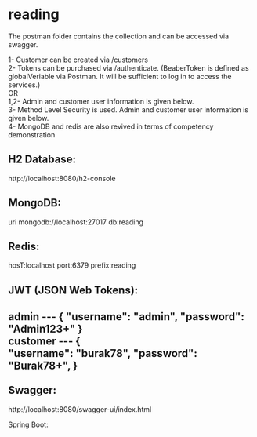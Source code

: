 # reading

The postman folder contains the collection and can be accessed via swagger.

1- Customer can be created via /customers<br>
2- Tokens can be purchased via /authenticate. (BeaberToken is defined as globalVeriable via Postman. It will be sufficient to log in to access the services.)<br>
OR<br>
1,2- Admin and customer user information is given below.<br>
3- Method Level Security is used. Admin and customer user information is given below.<br>
4- MongoDB and redis are also revived in terms of competency demonstration<br>



H2 Database:
-----------------
http://localhost:8080/h2-console

MongoDB: 
-----------------
uri mongodb://localhost:27017
db:reading

Redis:
----------------
hosT:localhost
port:6379
prefix:reading

JWT (JSON Web Tokens): 
----------------
admin ---
{
    "username": "admin",
    "password": "Admin123+"
}<br>
customer ---
{  
   "username": "burak78",
  "password": "Burak78+",
}
<br>
<br>
Swagger:
----------------
http://localhost:8080/swagger-ui/index.html

Spring Boot: 
